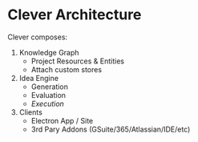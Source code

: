# Clever Architecture

Clever composes:

1. Knowledge Graph
    - Project Resources & Entities
    - Attach custom stores
2. Idea Engine
    - Generation
    - Evaluation
    - _Execution_
3. Clients
    - Electron App / Site
    - 3rd Pary Addons (GSuite/365/Atlassian/IDE/etc)





